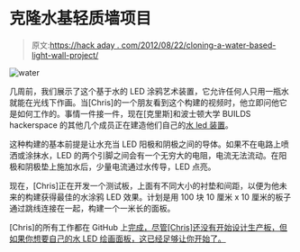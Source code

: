 # 克隆水基轻质墙项目

> 原文:[https://hack aday . com/2012/08/22/cloning-a-water-based-light-wall-project/](https://hackaday.com/2012/08/22/cloning-a-water-based-light-wall-project/)

![](../Images/e8bd53f3ce65a93e0420c3c0a2d636d1.png "water")

几周前，我们展示了这个基于水的 LED 涂鸦艺术装置，它允许任何人只用一瓶水就能在光线下作画。当[Chris]的一个朋友看到这个构建的视频时，他立即问他它是如何工作的。事情一件接一件，现在[克里斯]和波士顿大学 BUILDS hackerspace 的其他几个成员正在建造他们自己的[水 led 装置](http://happyrobotlabs.com/posts/project/water-led-art-making-leds-light-up-with-water/)。

这种构建的基本前提是让水充当 LED 阳极和阴极之间的导体。如果不在电路上喷洒或涂抹水，LED 的两个引脚之间会有一个无穷大的电阻，电流无法流动。在阳极和阴极垫上施加水后，少量电流通过水传导，LED 点亮。

现在，[Chris]正在开发一个测试板，上面有不同大小的衬垫和间距，以便为他未来的构建获得最佳的水涂鸦 LED 效果。计划是用 100 块 10 厘米 x 10 厘米的板子通过跳线连接在一起，构建一个一米长的面板。

[Chris]的所有工作都在 GitHub 上[完成，尽管[Chris]还没有开始设计生产板，但如果你想要自己的水 LED 绘画面板，这已经足够让你开始了。](http://github.com/cwoodall/builds-water-leds)